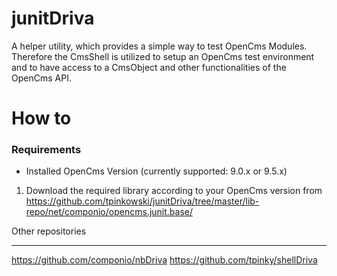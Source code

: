 junitDriva
=======
A helper utility, which provides a simple way to test OpenCms Modules.
Therefore the CmsShell is utilized to setup an OpenCms test environment and to have access to a CmsObject and other functionalities of the OpenCms API.

How to
=======
### Requirements ###
* Installed OpenCms Version (currently supported: 9.0.x or 9.5.x)

1. Download the required library according to your OpenCms version from https://github.com/tpinkowski/junitDriva/tree/master/lib-repo/net/componio/opencms.junit.base/


Other repositories
_______
https://github.com/componio/nbDriva 
https://github.com/tpinky/shellDriva

